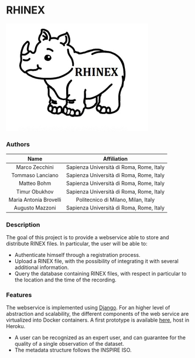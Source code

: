 # RHINEX

![rhino](static/rhino.jpg)

### Authors

| Name | Affiliation |
|:-:|:-:|
| Marco Zecchini | Sapienza Università di Roma, Rome, Italy |
| Tommaso Lanciano | Sapienza Università di Roma, Rome, Italy |
| Matteo Bohm | Sapienza Università di Roma, Rome, Italy |
| Timur Obukhov | Sapienza Università di Roma, Rome, Italy |
| Maria Antonia Brovelli | Politecnico di Milano, Milan, Italy |
| Augusto Mazzoni | Sapienza Università di Roma, Rome, Italy |

### Description

The goal of this project is to provide a webservice able to store and distribute RINEX files. In particular, the user will be able to:

- Authenticate himself through a registration process.
- Upload a RINEX file, with the possibility of integrating it with several additional information.
- Query the database containing RINEX files, with respect in particular to the location and the time of the recording.


### Features

The webservice is implemented using [Django](https://www.djangoproject.com/). For an higher level of abstraction and scalability, the different components of the web service are virtualized into Docker containers. A first prototype is available [here](https://intense-caverns-98162.herokuapp.com/), host in Heroku.

- A user can be recognized as an expert user, and can guarantee for the quality of a single observation of the dataset.
- The metadata structure follows the INSPIRE ISO.

